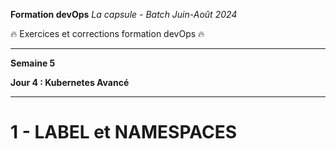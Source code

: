 **Formation devOps**
_La capsule - Batch Juin-Août 2024_

:fire: Exercices et corrections formation devOps :fire:

---

**Semaine 5**

**Jour 4 : Kubernetes Avancé**

---

# 1 - LABEL et NAMESPACES
